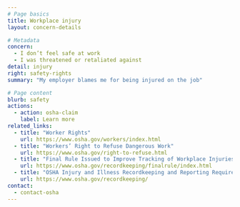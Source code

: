```yaml
---
# Page basics
title: Workplace injury
layout: concern-details

# Metadata
concern:
  - I don’t feel safe at work
  - I was threatened or retaliated against
detail: injury
right: safety-rights
summary: "My employer blames me for being injured on the job"

# Page content
blurb: safety
actions:
  - action: osha-claim
    label: Learn more
related_links:
  - title: "Worker Rights"
    url: https://www.osha.gov/workers/index.html
  - title: "Workers’ Right to Refuse Dangerous Work"
    url: https://www.osha.gov/right-to-refuse.html
  - title: "Final Rule Issued to Improve Tracking of Workplace Injuries and Illnesses"
    url: https://www.osha.gov/recordkeeping/finalrule/index.html
  - title: "OSHA Injury and Illness Recordkeeping and Reporting Requirements"
    url: https://www.osha.gov/recordkeeping/
contact:
  - contact-osha
---
```

